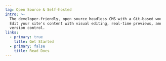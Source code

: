```yaml
---
tag: Open Source & Self-hosted
intro: >-
  The developer-friendly, open source headless CMS with a Git-based workflow.
  Edit your site's content with visual editing, real-time previews, and full
  version control.
links:
  - primary: true
    title: Get Started
  - primary: false
    title: Read Docs
---
```


